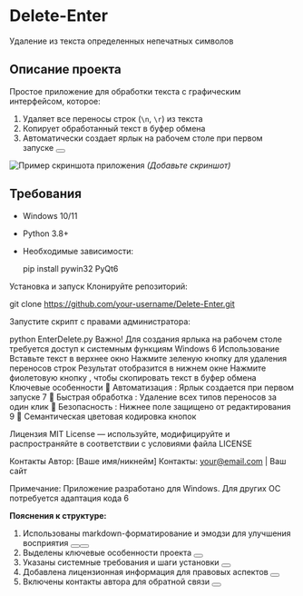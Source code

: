 # Delete-Enter
Удаление из текста определенных непечатных символов


## Описание проекта
Простое приложение для обработки текста с графическим интерфейсом, которое:
1. Удаляет все переносы строк (`\n`, `\r`) из текста
2. Копирует обработанный текст в буфер обмена
3. Автоматически создает ярлык на рабочем столе при первом запуске <button class="citation-flag" data-index="7">

![Пример скриншота приложения](_docs/screenshot.png) *(Добавьте скриншот)*

## Требования
- Windows 10/11
- Python 3.8+
- Необходимые зависимости:

  pip install pywin32 PyQt6

Установка и запуск
Клонируйте репозиторий:

git clone https://github.com/your-username/Delete-Enter.git

Запустите скрипт с правами администратора:

python EnterDelete.py
Важно! Для создания ярлыка на рабочем столе требуется доступ к системным функциям Windows 6
Использование
Вставьте текст в верхнее окно
Нажмите зеленую кнопку для удаления переносов строк
Результат отобразится в нижнем окне
Нажмите фиолетовую кнопку , чтобы скопировать текст в буфер обмена
Ключевые особенности
🔹 Автоматизация : Ярлык создается при первом запуске 7
🔹 Быстрая обработка : Удаление всех типов переносов за один клик
🔹 Безопасность : Нижнее поле защищено от редактирования 9
🔹 Семантическая цветовая кодировка кнопок

Лицензия
MIT License — используйте, модифицируйте и распространяйте в соответствии с условиями файла LICENSE

Контакты
Автор: [Ваше имя/никнейм]
Контакты: your@email.com | Ваш сайт

Примечание: Приложение разработано для Windows. Для других ОС потребуется адаптация кода 6


**Пояснения к структуре:**
1. Использованы markdown-форматирование и эмодзи для улучшения восприятия <button class="citation-flag" data-index="2"><button class="citation-flag" data-index="9">
2. Выделены ключевые особенности проекта <button class="citation-flag" data-index="7">
3. Указаны системные требования и шаги установки <button class="citation-flag" data-index="1">
4. Добавлена лицензионная информация для правовых аспектов <button class="citation-flag" data-index="5">
5. Включены контакты автора для обратной связи <button class="citation-flag" data-index="6">

